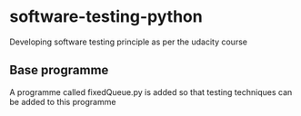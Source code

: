# software-testing-python
Developing software testing principle as per the udacity course

## Base programme
A programme called fixedQueue.py is added so that testing techniques can be added to this programme
